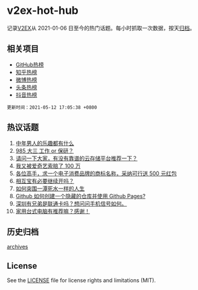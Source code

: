 # v2ex-hot-hub

 记录[V2EX](https://www.v2ex.com/)从 2021-01-06 日至今的热门话题。每小时抓取一次数据，按天[归档](archives)。
 
 ## 相关项目

- [GitHub热榜](https://github.com/lonnyzhang423/github-hot-hub)
- [知乎热榜](https://github.com/lonnyzhang423/zhihu-hot-hub)
- [微博热榜](https://github.com/lonnyzhang423/weibo-hot-hub)
- [头条热榜](https://github.com/lonnyzhang423/toutiao-hot-hub)
- [抖音热榜](https://github.com/lonnyzhang423/douyin-hot-hub)


 `更新时间：2021-05-12 17:05:38 +0800`

## 热议话题

1. [中年男人的乐趣都有什么](https://www.v2ex.com/t/776398)
1. [985 大三 工作 or 保研？](https://www.v2ex.com/t/776318)
1. [请问一下大家，有没有靠谱的云存储平台推荐一下？](https://www.v2ex.com/t/776306)
1. [我又被爱奇艺索赔了 100 万](https://www.v2ex.com/t/776461)
1. [各位高手，求一个电子消费品牌的商标名称，采纳可行送 500 元红包](https://www.v2ex.com/t/776302)
1. [相互宝有必要继续开吗？](https://www.v2ex.com/t/776375)
1. [如何突围一潭死水一样的人生](https://www.v2ex.com/t/776307)
1. [Github 如何创建一个隐藏的仓库并使用 Github Pages?](https://www.v2ex.com/t/776373)
1. [深圳有兄弟是联通卡吗？想问问手机信号如何。](https://www.v2ex.com/t/776326)
1. [家用台式电脑有推荐嘛？感谢！](https://www.v2ex.com/t/776369)

## 历史归档

[archives](archives)

## License

See the [LICENSE](LICENSE) file for license rights and limitations (MIT).
